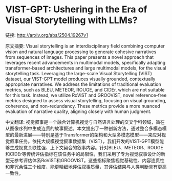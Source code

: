 # VIST-GPT: Ushering in the Era of Visual Storytelling with LLMs?

链接: http://arxiv.org/abs/2504.19267v1

原文摘要:
Visual storytelling is an interdisciplinary field combining computer vision
and natural language processing to generate cohesive narratives from sequences
of images. This paper presents a novel approach that leverages recent
advancements in multimodal models, specifically adapting transformer-based
architectures and large multimodal models, for the visual storytelling task.
Leveraging the large-scale Visual Storytelling (VIST) dataset, our VIST-GPT
model produces visually grounded, contextually appropriate narratives. We
address the limitations of traditional evaluation metrics, such as BLEU,
METEOR, ROUGE, and CIDEr, which are not suitable for this task. Instead, we
utilize RoViST and GROOVIST, novel reference-free metrics designed to assess
visual storytelling, focusing on visual grounding, coherence, and
non-redundancy. These metrics provide a more nuanced evaluation of narrative
quality, aligning closely with human judgment.

中文翻译:
视觉叙事是一个融合计算机视觉与自然语言处理的交叉学科领域，旨在从图像序列中生成连贯的故事叙述。本文提出了一种创新方法，通过整合多模态模型的最新进展——特别是基于Transformer的架构和大型多模态模型——来应对视觉叙事任务。依托大规模视觉叙事数据集（VIST），我们开发的VIST-GPT模型能够生成视觉关联性强、上下文契合的叙事内容。针对BLEU、METEOR、ROUGE和CIDEr等传统评估指标在该任务中的局限性，我们采用了专为视觉叙事设计的新型无参考评估体系RoViST和GROOVIST。这些指标聚焦视觉基础性、内容连贯性和非冗余性三个维度，能更精细地评估叙事质量，其评估结果与人类判断具有更高一致性。
